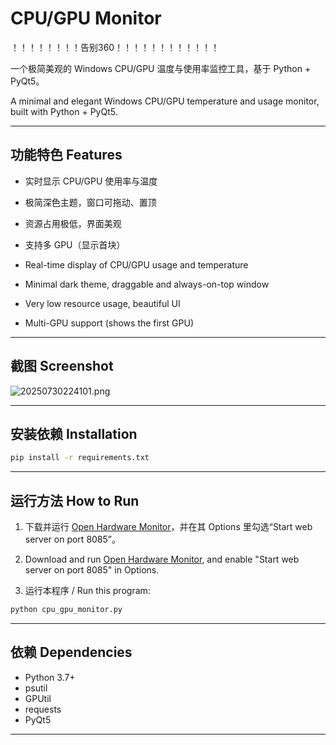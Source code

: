 # CPU/GPU Monitor
！！！！！！！！告别360！！！！！！！！！！！！

一个极简美观的 Windows CPU/GPU 温度与使用率监控工具，基于 Python + PyQt5。

A minimal and elegant Windows CPU/GPU temperature and usage monitor, built with Python + PyQt5.

---

## 功能特色 Features

- 实时显示 CPU/GPU 使用率与温度
- 极简深色主题，窗口可拖动、置顶
- 资源占用极低，界面美观
- 支持多 GPU（显示首块）

- Real-time display of CPU/GPU usage and temperature
- Minimal dark theme, draggable and always-on-top window
- Very low resource usage, beautiful UI
- Multi-GPU support (shows the first GPU)

---

## 截图 Screenshot


![20250730224101.png]()

---

## 安装依赖 Installation

```bash
pip install -r requirements.txt
```

---

## 运行方法 How to Run

1. 下载并运行 [Open Hardware Monitor](https://openhardwaremonitor.org/)，并在其 Options 里勾选“Start web server on port 8085”。
2. Download and run [Open Hardware Monitor](https://openhardwaremonitor.org/), and enable "Start web server on port 8085" in Options.

2. 运行本程序 / Run this program:

```bash
python cpu_gpu_monitor.py
```

---

## 依赖 Dependencies

- Python 3.7+
- psutil
- GPUtil
- requests
- PyQt5

---
